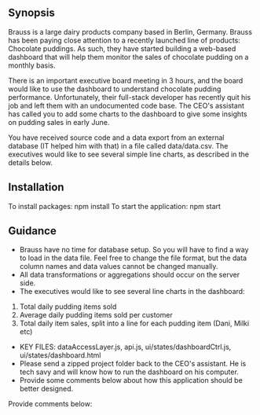 ## Synopsis

Brauss is a large dairy products company based in Berlin, Germany. Brauss has been paying close attention to a recently launched line of products: Chocolate puddings. As such, they have started building a web-based dashboard that will help them monitor the sales of chocolate pudding on a monthly basis.

There is an important executive board meeting in 3 hours, and the board would like to use the dashboard to understand chocolate pudding performance. Unfortunately, their full-stack developer has recently quit his job and left them with an undocumented code base. The CEO's assistant has called you to add some charts to the dashboard to give some insights on pudding sales in early June.

You have received source code and a data export from an external database (IT helped him with that) in a file called data/data.csv. The executives would like to see several simple line charts, as described in the details below.

## Installation

To install packages: npm install
To start the application: npm start

## Guidance

* Brauss have no time for database setup. So you will have to find a way to load in the data file. Feel free to change the file format, but the data column names and data values cannot be changed manually.
* All data transformations or aggregations should occur on the server side.
* The executives would like to see several line charts in the dashboard:
1) Total daily pudding items sold
2) Average daily pudding items sold per customer
3) Total daily item sales, split into a line for each pudding item (Dani, Milki etc)
* KEY FILES: dataAccessLayer.js, api.js, ui/states/dashboardCtrl.js, ui/states/dashboard.html
* Please send a zipped project folder back to the CEO's assistant. He is tech savy and will know how to run the dashboard on his computer.
* Provide some comments below about how this application should be better designed.

Provide comments below: